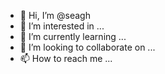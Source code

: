- 👋 Hi, I’m @seagh
- 👀 I’m interested in ...
- 🌱 I’m currently learning ...
- 💞️ I’m looking to collaborate on ...
- 📫 How to reach me ...

<!---
seagh/seagh is a ✨ special ✨ repository because its `README.md` (this file) appears on your GitHub profile.
You can click the Preview link to take a look at your changes.
--->
